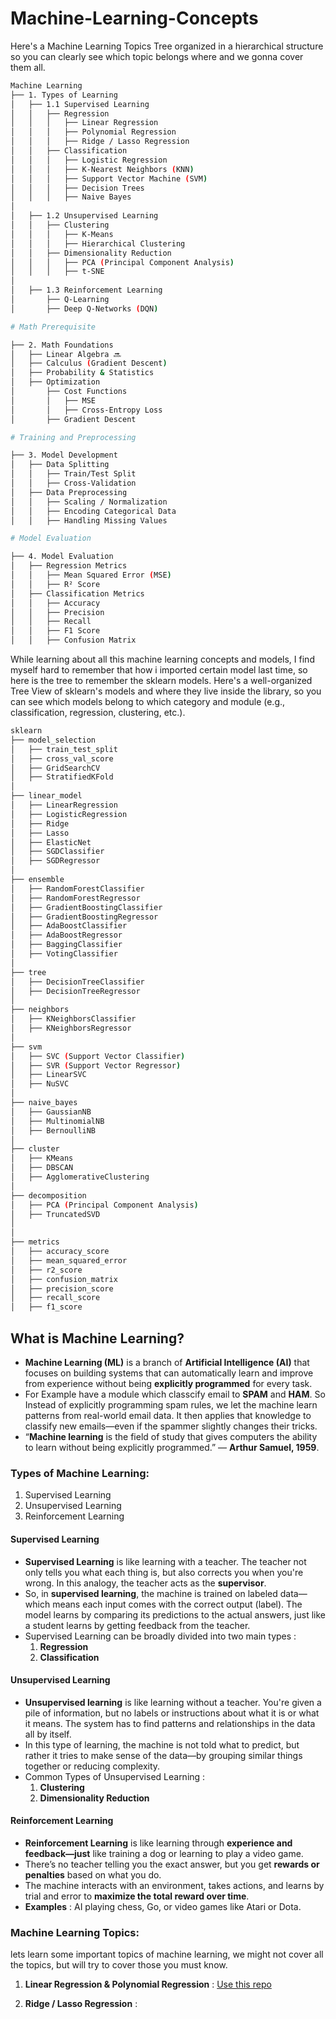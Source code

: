 # Machine-Learning-Concepts
Here's a Machine Learning Topics Tree organized in a hierarchical structure so you can clearly see which topic belongs where and we gonna cover them all.

```bash
Machine Learning
├── 1. Types of Learning
│   ├── 1.1 Supervised Learning
│   │   ├── Regression
│   │   │   ├── Linear Regression 
│   │   │   ├── Polynomial Regression 
│   │   │   ├── Ridge / Lasso Regression
│   │   ├── Classification
│   │   │   ├── Logistic Regression 
│   │   │   ├── K-Nearest Neighbors (KNN) 
│   │   │   ├── Support Vector Machine (SVM) 
│   │   │   ├── Decision Trees 
│   │   │   ├── Naive Bayes 
│
│   ├── 1.2 Unsupervised Learning 
│   │   ├── Clustering
│   │   │   ├── K-Means 
│   │   │   ├── Hierarchical Clustering 
│   │   ├── Dimensionality Reduction
│   │   │   ├── PCA (Principal Component Analysis) 
│   │   │   ├── t-SNE 
│
│   ├── 1.3 Reinforcement Learning 
│       ├── Q-Learning
│       ├── Deep Q-Networks (DQN)

# Math Prerequisite

├── 2. Math Foundations
│   ├── Linear Algebra 🔜
│   ├── Calculus (Gradient Descent) 
│   ├── Probability & Statistics 
│   ├── Optimization
│       ├── Cost Functions
│       │   ├── MSE 
│       │   ├── Cross-Entropy Loss 
│       ├── Gradient Descent 

# Training and Preprocessing

├── 3. Model Development
│   ├── Data Splitting
│   │   ├── Train/Test Split 
│   │   ├── Cross-Validation 
│   ├── Data Preprocessing
│   │   ├── Scaling / Normalization 
│   │   ├── Encoding Categorical Data 
│   │   ├── Handling Missing Values 

# Model Evaluation

├── 4. Model Evaluation
│   ├── Regression Metrics
│   │   ├── Mean Squared Error (MSE) 
│   │   ├── R² Score 
│   ├── Classification Metrics
│   │   ├── Accuracy 
│   │   ├── Precision 
│   │   ├── Recall 
│   │   ├── F1 Score 
│   │   ├── Confusion Matrix

```
While learning about all this machine learning concepts and models, I find myself hard to remember that how i imported certain model last time, so here is the tree to remember the sklearn models. Here's a well-organized Tree View of sklearn's models and where they live inside the library, so you can see which models belong to which category and module (e.g., classification, regression, clustering, etc.).

```bash
sklearn
├── model_selection
│   ├── train_test_split 
│   ├── cross_val_score
│   ├── GridSearchCV
│   ├── StratifiedKFold
│
├── linear_model
│   ├── LinearRegression 
│   ├── LogisticRegression 
│   ├── Ridge
│   ├── Lasso 
│   ├── ElasticNet 
│   ├── SGDClassifier 
│   ├── SGDRegressor
│
├── ensemble
│   ├── RandomForestClassifier
│   ├── RandomForestRegressor
│   ├── GradientBoostingClassifier
│   ├── GradientBoostingRegressor
│   ├── AdaBoostClassifier
│   ├── AdaBoostRegressor
│   ├── BaggingClassifier
│   ├── VotingClassifier
│
├── tree
│   ├── DecisionTreeClassifier
│   ├── DecisionTreeRegressor
│
├── neighbors
│   ├── KNeighborsClassifier
│   ├── KNeighborsRegressor
│
├── svm
│   ├── SVC (Support Vector Classifier)
│   ├── SVR (Support Vector Regressor)
│   ├── LinearSVC
│   ├── NuSVC
│
├── naive_bayes
│   ├── GaussianNB
│   ├── MultinomialNB
│   ├── BernoulliNB
│
├── cluster
│   ├── KMeans
│   ├── DBSCAN 
│   ├── AgglomerativeClustering
│
├── decomposition
│   ├── PCA (Principal Component Analysis)
│   ├── TruncatedSVD
│
│
├── metrics
│   ├── accuracy_score
│   ├── mean_squared_error
│   ├── r2_score
│   ├── confusion_matrix
│   ├── precision_score
│   ├── recall_score
│   ├── f1_score
```

## What is Machine Learning?
- **Machine Learning (ML)** is a branch of **Artificial Intelligence (AI)** that focuses on building systems that can automatically learn and improve from experience without being **explicitly programmed** for every task.
- For Example have a module which classcify email to **SPAM** and **HAM**. So Instead of explicitly programming spam rules, we let the machine learn patterns from real-world email data. It then applies that knowledge to classify new emails—even if the spammer slightly changes their tricks.
- “**Machine learning** is the field of study that gives computers the ability to learn without being explicitly programmed.” — **Arthur Samuel, 1959**.

### Types of Machine Learning:
1. Supervised Learning
2. Unsupervised Learning
3. Reinforcement Learning

#### Supervised Learning
- **Supervised Learning** is like learning with a teacher. The teacher not only tells you what each thing is, but also corrects you when you're wrong. In this analogy, the teacher acts as the **supervisor**.
- So, in **supervised learning**, the machine is trained on labeled data—which means each input comes with the correct output (label). The model learns by comparing its predictions to the actual answers, just like a student learns by getting feedback from the teacher.
- Supervised Learning can be broadly divided into two main types :
  1. **Regression**
  2. **Classification**
 
#### Unsupervised Learning
- **Unsupervised learning** is like learning without a teacher. You're given a pile of information, but no labels or instructions about what it is or what it means. The system has to find patterns and relationships in the data all by itself.
- In this type of learning, the machine is not told what to predict, but rather it tries to make sense of the data—by grouping similar things together or reducing complexity.
- Common Types of Unsupervised Learning :
  1. **Clustering**
  2. **Dimensionality Reduction**
 
#### Reinforcement Learning
- **Reinforcement Learning** is like learning through **experience and feedback—just** like training a dog or learning to play a video game.
- There’s no teacher telling you the exact answer, but you get **rewards or penalties** based on what you do.
- The machine interacts with an environment, takes actions, and learns by trial and error to **maximize the total reward over time**.
- **Examples** : AI playing chess, Go, or video games like Atari or Dota.

### Machine Learning Topics:
lets learn some important topics of machine learning, we might not cover all the topics, but will try to cover those you must know.

1. **Linear Regression & Polynomial Regression** : [Use this repo](https://github.com/YogendraShastri/Must-Learn-Regressions-Before-Deep-Learning)

2. **Ridge / Lasso Regression** : 

  
